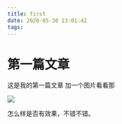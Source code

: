 ```yaml
---
title: first
date: 2020-05-30 13:01:42
tags:
---
```


# 第一篇文章

这是我的第一篇文章 加一个图片看看那

![](http://so3q-1300000212.cos.ap-shanghai.myqcloud.com/1488427261198WU_FILE_1%20%281%29.png?sign=q-sign-algorithm%3Dsha1%26q-ak%3DAKIDH4HRV4AnDOl8mkuiYDn11yxrtnwgct0j%26q-sign-time%3D1590814447%3B1590818107%26q-key-time%3D1590814447%3B1590818107%26q-header-list%3Dhost%26q-url-param-list%3D%26q-signature%3Dcb519426e1ec5ca029bd547b78d9610644d3430c&x-cos-security-token=ad69794f0e021e90aa07905e25eb71fea1feb20410001)

怎么样是否有效果，不错不错。